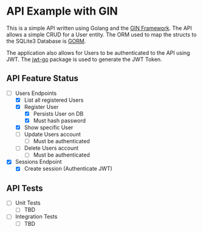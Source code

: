 # API Example with GIN

This is a simple API written using Golang and the [GIN Framework](https://gin-gonic.com).
The API allows a simple CRUD for a User entity. The ORM used to map the structs
to the SQLite3 Database is [GORM](https://gorm.io/).

The application also allows for Users to be authenticated to the API using JWT.
The [jwt-go](https://github.com/dgrijalva/jwt-go) package is used to generate the JWT Token.

## API Feature Status
- [ ] Users Endpoints
  - [x] List all registered Users
  - [x] Register User
    - [x] Persists User on DB
    - [x] Must hash password
  - [x] Show specific User
  - [ ] Update Users account
    - [ ] Must be authenticated
  - [ ] Delete Users account
    - [ ] Must be authenticated
- [x] Sessions Endpoint
  - [x] Create session (Authenticate JWT)

## API Tests
- [ ] Unit Tests
  - [ ] TBD
- [ ] Integration Tests
  - [ ] TBD

